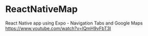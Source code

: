 # ReactNativeMap
React Native app using Expo - Navigation Tabs and Google Maps  https://www.youtube.com/watch?v=lQmH9vFbT3I
